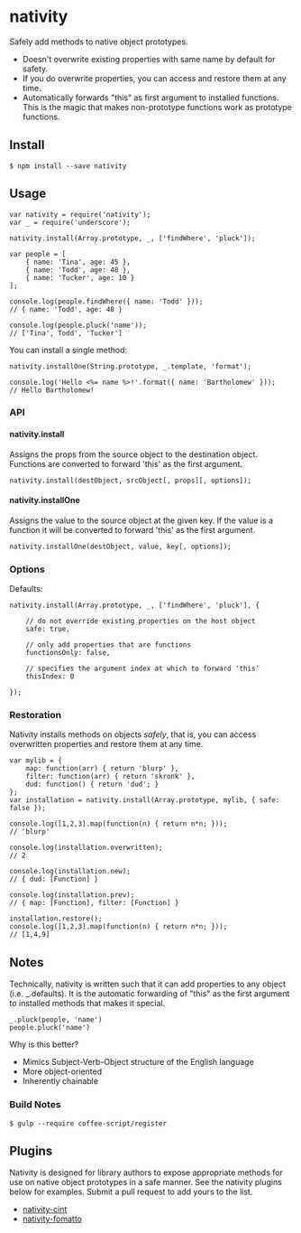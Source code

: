 # nativity
Safely add methods to native object prototypes. 

* Doesn't overwrite existing properties with same name by default for safety.
* If you do overwrite properties, you can access and restore them at any time.
* Automatically forwards "this" as first argument to installed functions. This is the magic that makes non-prototype functions work as prototype functions.

## Install

	$ npm install --save nativity

## Usage

	var nativity = require('nativity');
	var _ = require('underscore');

	nativity.install(Array.prototype, _, ['findWhere', 'pluck']);

	var people = [
		{ name: 'Tina', age: 45 },
		{ name: 'Todd', age: 48 },
		{ name: 'Tucker', age: 10 }
	];

	console.log(people.findWhere({ name: 'Todd' }));
	// { name: 'Todd', age: 48 }

	console.log(people.pluck('name'));
	// ['Tina', Todd', 'Tucker']

You can install a single method:

	nativity.installOne(String.prototype, _.template, 'format');

	console.log('Hello <%= name %>!'.format({ name: 'Bartholomew' }));
	// Hello Bartholomew!

### API

#### nativity.install
Assigns the props from the source object to the destination object. Functions are converted to forward 'this' as the first argument. 

	nativity.install(destObject, srcObject[, props][, options]);

#### nativity.installOne
Assigns the value to the source object at the given key. If the value is a function it will be converted to forward 'this' as the first argument. 

	nativity.installOne(destObject, value, key[, options]);

### Options
Defaults:

	nativity.install(Array.prototype, _, ['findWhere', 'pluck'], {

		// do not override existing properties on the host object
		safe: true,

		// only add properties that are functions
		functionsOnly: false,

		// specifies the argument index at which to forward 'this'
		thisIndex: 0

	});

### Restoration
Nativity installs methods on objects *safely*, that is, you can access overwritten properties and restore them at any time.

	var mylib = {
		map: function(arr) { return 'blurp' },
		filter: function(arr) { return 'skronk' },
		dud: function() { return 'dud'; }
	};
	var installation = nativity.install(Array.prototype, mylib, { safe: false });

	console.log([1,2,3].map(function(n) { return n*n; }));
	// 'blurp'

	console.log(installation.overwritten);
	// 2

	console.log(installation.new);
	// { dud: [Function] }

	console.log(installation.prev);
	// { map: [Function], filter: [Function] }

	installation.restore();
	console.log([1,2,3].map(function(n) { return n*n; }));
	// [1,4,9]

## Notes

Technically, nativity is written such that it can add properties to any object (i.e. _.defaults). It is the automatic forwarding of "this" as the first argument to installed methods that makes it special.

	_.pluck(people, 'name')
	people.pluck('name')

Why is this better?

* Mimics Subject-Verb-Object structure of the English language
* More object-oriented
* Inherently chainable

### Build Notes

	$ gulp --require coffee-script/register

## Plugins

Nativity is designed for library authors to expose appropriate methods for use on native object prototypes in a safe manner. See the nativity plugins below for examples. Submit a pull request to add yours to the list.

* [nativity-cint](http://github.com/metaraine/nativity-cint)
* [nativity-fomatto](http://github.com/metaraine/nativity-fomatto)

